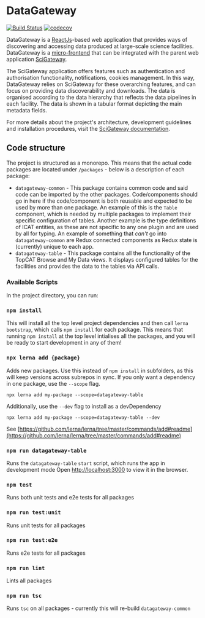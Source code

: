 # DataGateway

[![Build Status](https://travis-ci.org/ral-facilities/datagateway.svg?branch=master)](https://travis-ci.org/ral-facilities/datagateway) [![codecov](https://codecov.io/gh/ral-facilities/datagateway/branch/master/graph/badge.svg)](https://codecov.io/gh/ral-facilities/datagateway)

DataGateway is a [ReactJs](https://reactjs.org/)-based web application that provides ways of discovering and accessing data produced at large-scale science facilities. DataGateway is
a [micro-frontend](https://micro-frontends.org/) that can be integrated with the parent web application [SciGateway](https://github.com/ral-facilities/scigateway).

The SciGateway application offers features such as authentication and authorisation functionality, notifications, cookies management. In this way, DataGateway relies on SciGateway for these overarching features, and can focus on providing data discoverability and downloads. The data is organised according to the data hierarchy that reflects the data pipelines in each facility. The data is shown in a tabular format depicting the main metadata fields.

For more details about the project's architecture, development guidelines and installation procedures, visit the [SciGateway documentation](https://github.com/ral-facilities/scigateway/wiki).

## Code structure

The project is structured as a monorepo. This means that the actual code packages are located under `/packages` - below is a description of each package:

- `datagateway-common` - This package contains common code and said code can be imported by the other packages. Code/components should go in here if
  the code/component is both reusable and expected to be used by more than one package. An example of this is the `Table` component, which is needed by
  multiple packages to implement their specific configuration of tables. Another example is the type definitions of ICAT entities, as these are not
  specific to any one plugin and are used by all for typing. An example of something that _can't_ go into `datagateway-common` are Redux connected
  components as Redux state is (currently) unique to each app.
- `datagateway-table` - This package contains all the functionality of the TopCAT Browse and My Data views. It displays configured tables for the facilities
  and provides the data to the tables via API calls.

### Available Scripts

In the project directory, you can run:

### `npm install`

This will install all the top level project dependencies and then call `lerna bootstrap`,
which calls `npm install` for each package. This means that running `npm install` at the top
level intialises all the packages, and you will be ready to start development in any of them!

### `npx lerna add {package}`

Adds new packages. Use this instead of `npm install` in subfolders, as this will keep versions across
subrepos in sync. If you only want a dependency in one package, use the `--scope` flag.

```
npx lerna add my-package --scope=datagateway-table
```

Additionally, use the `--dev` flag to install as a devDependency

```
npx lerna add my-package --scope=datagateway-table --dev
```

See [https://github.com/lerna/lerna/tree/master/commands/add#readme](https://github.com/lerna/lerna/tree/master/commands/add#readme)

### `npm run datagateway-table`

Runs the `datagateway-table` `start` script, which runs the app in development mode
Open [http://localhost:3000](http://localhost:3000) to view it in the browser.

### `npm test`

Runs both unit tests and e2e tests for all packages

### `npm run test:unit`

Runs unit tests for all packages

### `npm run test:e2e`

Runs e2e tests for all packages

### `npm run lint`

Lints all packages

### `npm run tsc`

Runs `tsc` on all packages - currently this will re-build `datagateway-common`
